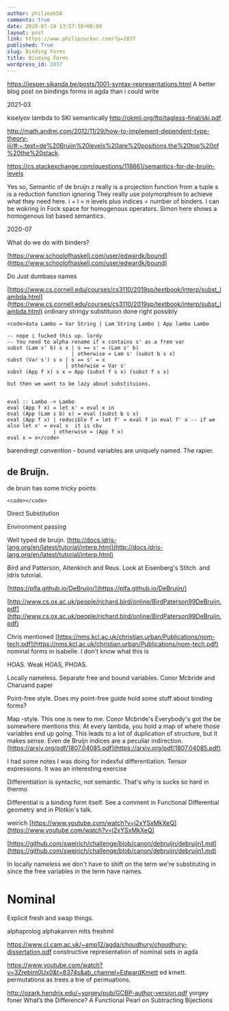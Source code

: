 ```yaml
---
author: philzook58
comments: true
date: 2020-07-10 13:57:58+00:00
layout: post
link: https://www.philipzucker.com/?p=2837
published: True
slug: Binding Forms
title: Binding Forms
wordpress_id: 2837
---
```


<https://jesper.sikanda.be/posts/1001-syntax-representations.html>
A better blog post on bindings forms in agda than i could write

2021-03

kiselyov lambda to SKI semantically
http://okmij.org/ftp/tagless-final/ski.pdf


http://math.andrej.com/2012/11/29/how-to-implement-dependent-type-theory-iii/#:~:text=de%20Bruijn%20levels%20are%20positions,the%20top%20of%20the%20stack.

https://cs.stackexchange.com/questions/119861/semantics-for-de-bruijn-levels

Yes so, Semantic of de bruijn
z really is a projection function from a tuple
s is a reduction function ignoring
They really use polymorphism to achieve what they need here.
i + l = n levels plus indices = number of binders.
I can be wokring in Fock space for homogenous operators. 
Simon here shows a homogenous list based semantics.


2020-07

What do we do with binders?

[https://www.schoolofhaskell.com/user/edwardk/bound](https://www.schoolofhaskell.com/user/edwardk/bound)

Do Just dumbass names

[https://www.cs.cornell.edu/courses/cs3110/2019sp/textbook/interp/subst_lambda.html](https://www.cs.cornell.edu/courses/cs3110/2019sp/textbook/interp/subst_lambda.html) ordinary stringy substituion done right possibly

    
    <code>data Lambo = Var String | Lam String Lambo | App lambo Lambo
    
    -- nope i fucked this up. lordy
    -- You need to alpha rename if x contains s' as a free var
    subst (Lam s' b) s x | s == s' = (Lam s' b)
                         | otherwise = Lam s' (subst b s x)
    subst (Var s') s x | s == s' = x
                       | otherwise = Var s'
    subst (App f x) s x = App (subst f s x) (subst f s x) 
    
    but then we want to be lazy about substituions.
    
    
    eval :: Lambo -> Lambo
    eval (App f x) = let x' = eval x in 
    eval (App (Lam s b) x) = eval (subst b s x)
    eval (App f x) | reducible f = let f' = eval f in eval f' x -- if we also let x' = eval x  it is cbv
                   | otherwise = (App f x) 
    eval x = x</code>

barendregt convention - bound variables are uniquely named. The rapier. 

## de Bruijn.

de bruin has some tricky points

    
    <code></code>

Direct Substitution

Environment passing

Well typed de bruijn. [http://docs.idris-lang.org/en/latest/tutorial/interp.html](http://docs.idris-lang.org/en/latest/tutorial/interp.html)

Bird and Patterson, Altenkirch and Reus. Look at Eisenberg's Stitch. and Idris tutorial. 

[https://plfa.github.io/DeBruijn/](https://plfa.github.io/DeBruijn/)

[http://www.cs.ox.ac.uk/people/richard.bird/online/BirdPaterson99DeBruijn.pdf](http://www.cs.ox.ac.uk/people/richard.bird/online/BirdPaterson99DeBruijn.pdf)

Chris mentioned [https://nms.kcl.ac.uk/christian.urban/Publications/nom-tech.pdf](https://nms.kcl.ac.uk/christian.urban/Publications/nom-tech.pdf) nominal forms in isabelle. I don't know what this is

HOAS. Weak HOAS, PHOAS.

Locally nameless. Separate free and bound variables. Conor Mcbride and Charuand paper

Point-free style. Does my point-free guide hold some stuff about binding forms?

Map -style. This one is new to me. Conor Mcbride's Everybody's got the be somewhere mentions this. At every lambda, you hold a map of where those variables end up going. This leads to a lot of duplication of structure, but it makes sense. Even de Bruijn indices are a peculiar indirection. [https://arxiv.org/pdf/1807.04085.pdf](https://arxiv.org/pdf/1807.04085.pdf)

I had some notes I was doing for indexful differentiation. Tensor expressions. It was an interesting exercise

Differentiation is syntactic, not semantic. That's why is sucks so hard in thermo

Differential is a binding form itself. See a comment in Functional Differential geometry and in Plotkin's talk. 

weirich [https://www.youtube.com/watch?v=j2xYSxMkXeQ](https://www.youtube.com/watch?v=j2xYSxMkXeQ)

[https://github.com/sweirich/challenge/blob/canon/debruijn/debruijn1.md](https://github.com/sweirich/challenge/blob/canon/debruijn/debruijn1.md)

In locally nameless we don't have to shift on the term we're substituting in since the free variables in the term have names.

# Nominal
Explicit fresh and swap things. 

alphaprolog
alphakanren
mlts
freshml


https://www.cl.cam.ac.uk/~amp12/agda/choudhury/choudhury-dissertation.pdf constructive representation of nominal sets in agda

https://www.youtube.com/watch?v=3Zreblm0Ux0&t=8374s&ab_channel=EdwardKmett ed kmett. permutations as trees a trie of permuations.

http://ozark.hendrix.edu/~yorgey/pub/GCBP-author-version.pdf yorgey foner  What’s the Difference? A Functional Pearl on Subtracting Bijections
